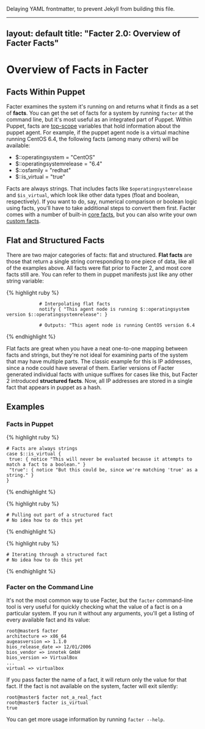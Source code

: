 Delaying YAML frontmatter, to prevent Jekyll from building this file.

---
layout: default
title: "Facter 2.0: Overview of Facter Facts"
---

Overview of Facts in Facter
===========================

## Facts Within Puppet

Facter examines the system it's running on and returns what it finds as a set of **facts**. You can get the set of facts for a system by running `facter` at the command line, but it's most useful as an integrated part of Puppet. Within Puppet, facts are [top-scope](/puppet/3/reference/lang_scope.html#top-scope) variables that hold information about the puppet agent. For example, if the puppet agent node is a virtual machine running CentOS 6.4, the following facts (among many others) will be available:

  * $::operatingsystem = "CentOS"
  * $::operatingsystemrelease = "6.4"
  * $::osfamily = "redhat"
  * $::is_virtual = "true"

Facts are always strings. That includes facts like `$operatingsystemrelease` and `$is_virtual`, which look like other data types (float and boolean, respectively). If you want to do, say, numerical comparison or boolean logic using facts, you'll have to take additional steps to convert them first. Facter comes with a number of built-in [core facts](core_facts.html), but you can also write your own [custom facts](custom_facts.html).


## Flat and Structured Facts

There are two major categories of facts: flat and structured. **Flat facts** are those that return a single string corresponding to one piece of data, like all of the examples above. All facts were flat prior to Facter 2, and most core facts still are. You can refer to them in puppet manifests just like any other string variable:

{% highlight ruby %}

				# Interpolating flat facts
				notify { "This agent node is running $::operatingsystem version $::operatingsystemrelease": }
				
				# Outputs: "This agent node is running CentOS version 6.4

{% endhighlight %}

Flat facts are great when you have a neat one-to-one mapping between facts and strings, but they're not ideal for examining parts of the system that may have multiple parts. The classic example for this is IP addresses, since a node could have several of them. Earlier versions of Facter generated individual facts with unique suffixes for cases like this, but Facter 2 introduced **structured facts**. Now, all IP addresses are stored in a single fact that appears in puppet as a hash.


## Examples

### Facts in Puppet

{% highlight ruby %}

    # Facts are always strings
    case $::is_virtual {
     true: { notice "This will never be evaluated because it attempts to match a fact to a boolean." }
     "true": { notice "But this could be, since we're matching 'true' as a string." }
    }

{% endhighlight %}

{% highlight ruby %}

    # Pulling out part of a structured fact
    # No idea how to do this yet

{% endhighlight %}

{% highlight ruby %}

    # Iterating through a structured fact
    # No idea how to do this yet

{% endhighlight %}
### Facter on the Command Line

It's not the most common way to use Facter, but the `facter` command-line tool is very useful for quickly checking what the value of a fact is on a particular system. If you run it without any arguments, you'll get a listing of every available fact and its value:

    root@master$ facter
    architecture => x86_64
    augeasversion => 1.1.0
    bios_release_date => 12/01/2006
    bios_vendor => innotek GmbH
    bios_version => VirtualBox
    ...
    virtual => virtualbox

If you pass facter the name of a fact, it will return only the value for that fact. If the fact is not available on the system, facter will exit silently:

    root@master$ facter not_a_real_fact
    root@master$ facter is_virtual
    true

You can get more usage information by running `facter --help`.
